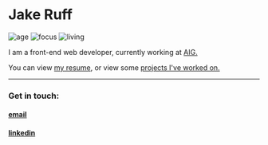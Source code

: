 # Jake Ruff
![age](https://img.shields.io/badge/age-26-blue)
![focus](https://img.shields.io/badge/focus-frontend-brightgreen)
![living](https://img.shields.io/badge/living-Texas-red)

I am a front-end web developer, currently working at [AIG.](https://aig.com)

You can view [my resume](https://drive.google.com/file/d/1RmH7p6DW2ax_MJxtYah2YBMgmEVvR2j6/view?usp=sharing), or view some [projects I've worked on.](https://portfolio.ruff.dev/)

* * *
### Get in touch:
#### [email](mailto:jake@ruff.dev)
#### [linkedin](https://www.linkedin.com/in/jake-ruff)
